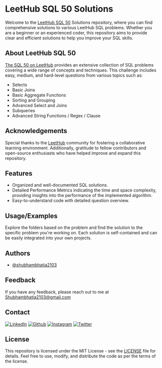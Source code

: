 # LeetHub SQL 50 Solutions

Welcome to the [LeetHub SQL 50](https://leetcode.com/studyplan/top-sql-50/) Solutions repository, where you can find comprehensive solutions to various LeetHub SQL problems. Whether you are a beginner or an experienced coder, this repository aims to provide clear and efficient solutions to help you improve your SQL skills.

## About LeetHub SQL 50

[The SQL 50 on LeetHub](https://leetcode.com/studyplan/top-sql-50/) provides an extensive collection of SQL problems covering a wide range of concepts and techniques. This challenge includes easy, medium, and hard-level questions from various topics such as:

- Selects
- Basic Joins
- Basic Aggregate Functions
- Sorting and Grouping
- Advanced Select and Joins
- Subqueries
- Advanced String Functions / Regex / Clause

## Acknowledgements

Special thanks to the [LeetHub](https://leetcode.com/problemset/database/) community for fostering a collaborative learning environment. Additionally, gratitude to fellow contributors and open-source enthusiasts who have helped improve and expand this repository.

## Features

- Organized and well-documented SQL solutions.
- Detailed Performance Metrics indicating the time and space complexity, providing insights into the performance of the implemented algorithm.
- Easy-to-understand code with detailed question overview.

## Usage/Examples

Explore the folders based on the problem and find the solution to the specific problem you're working on. Each solution is self-contained and can be easily integrated into your own projects.

## Authors

- [@shubhambhatia2103](https://www.linkedin.com/in/shubhambhatia2103/)

## Feedback

If you have any feedback, please reach out to me at Shubhambhatia2103@gmail.com

## Contact

[<img target="_blank" src="https://img.icons8.com/bubbles/100/000000/linkedin.png" title="LinkedIn">](https://www.linkedin.com/in/shubhambhatia2103/) [<img target="_blank" src="https://img.icons8.com/bubbles/100/000000/github.png" title="Github">](https://github.com/shubhambhatia2103) [<img target="_blank" src="https://img.icons8.com/bubbles/100/000000/instagram-new.png" title="Instagram">](https://instagram.com/6eingshubham) [<img target="_blank" src="https://img.icons8.com/bubbles/100/000000/twitter-squared.png" title="Twitter">](https://twitter.com/whoodattboyy)

## License

This repository is licensed under the MIT License - see the [LICENSE](https://github.com/shubhambhatia2103/leethub-sql50/blob/main/LICENSE) file for details. Feel free to use, modify, and distribute the code as per the terms of the license.
